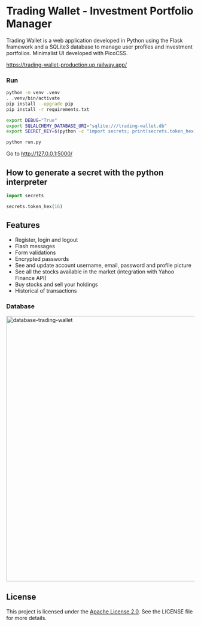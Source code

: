 # Trading Wallet - Investment Portfolio Manager

Trading Wallet is a web application developed in Python using the Flask framework and a SQLite3 database to manage user profiles and investment portfolios.
Minimalist UI developed with PicoCSS.

https://trading-wallet-production.up.railway.app/

### Run

```bash
python -m venv .venv
. .venv/bin/activate
pip install --upgrade pip
pip install -r requirements.txt

export DEBUG="True"
export SQLALCHEMY_DATABASE_URI="sqlite:///trading-wallet.db"
export SECRET_KEY=$(python -c "import secrets; print(secrets.token_hex(16))")

python run.py
```

Go to http://127.0.0.1:5000/

## How to generate a secret with the python interpreter

```python
import secrets

secrets.token_hex(16)
```

## Features

- Register, login and logout
- Flash messages
- Form validations
- Encrypted passwords
- See and update account username, email, password and profile picture
- See all the stocks available in the market (integration with Yahoo Finance API)
- Buy stocks and sell your holdings
- Historical of transactions

### Database
<img width="708" alt="database-trading-wallet" src="https://github.com/agustin-chavez/trading-wallet/assets/39955956/baa710e1-977b-434a-a0d2-d9e00c2e30ec">


## License

This project is licensed under the [Apache License 2.0](http://www.apache.org/licenses/LICENSE-2.0). See the LICENSE file for more details.


